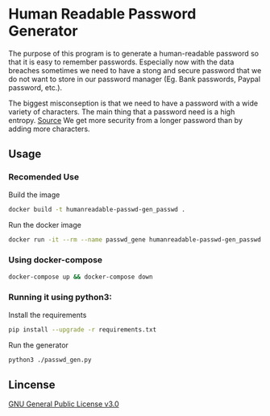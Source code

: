 # Human Readable Password Generator
The purpose of this program is to generate a human-readable password so that it is easy to remember passwords. Especially now with the data breaches sometimes we need to have a stong and secure password that we do not want to store in our password manager (Eg. Bank passwords, Paypal password, etc.).

The biggest misconseption is that we need to have a password with a wide variety of characters. The main thing that a password need is a high entropy. [Source](https://www.expressvpn.com/blog/6-common-misconceptions-about-passwords/)
We get more security from a longer password than by adding more characters.

## Usage 

### Recomended Use
Build the image
```bash
docker build -t humanreadable-passwd-gen_passwd .
```

Run the docker image
```bash
docker run -it --rm --name passwd_gene humanreadable-passwd-gen_passwd:latest
```

### Using docker-compose
```bash
docker-compose up && docker-compose down
```

### Running it using python3:

Install the requirements
```bash
pip install --upgrade -r requirements.txt
```

Run the generator
```bash
python3 ./passwd_gen.py
```
## Lincense

[GNU General Public License v3.0](LICENSE)